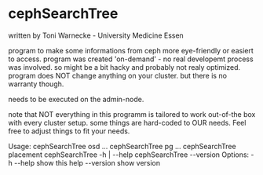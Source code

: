 # cephSearchTree

written by Toni Warnecke - University Medicine Essen

program to make some informations from ceph more eye-friendly or easiert to access.
program was created 'on-demand' - no real developemt process was involved. so might be a bit hacky and probably not realy optimized.
program does NOT change anything on your cluster. but there is no warranty though.

needs to be executed on the admin-node.

note that NOT everything in this programm is tailored to work out-of-the box with every cluster setup.
some things are hard-coded to OUR needs. Feel free to adjust things to fit your needs.

Usage:
  cephSearchTree osd <osd>...
  cephSearchTree pg <pg>...
  cephSearchTree placement
  cephSearchTree -h | --help
  cephSearchTree --version
Options:
  -h --help   show this help
  --version   show version
